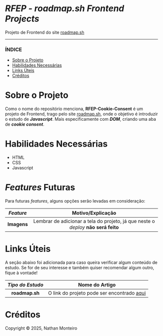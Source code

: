 # *RFEP - roadmap.sh Frontend Projects*
Projeto de Frontend do site <a href="https://roadmap.sh/">roadmap.sh</a>

---

### ÍNDICE

* [Sobre o Projeto](#about)
* [Habilidades Necessárias](#abilities)
* [Links Úteis](#links)
* [Créditos](#credits)


<h1 id="about">Sobre o Projeto</h1>

Como o nome do repositório menciona, **RFEP-Cookie-Consent** é um projeto de Frontend, trago pelo site <a href="https://roadmap.sh/">roadmap.sh</a>, onde o objetivo é introduzir o estudo de **_Javascript_**. Mais especificamente com _**DOM**_, criando uma aba de **_cookie consent_**.

<h1 id="abilities"> Habilidades Necessárias </h1>

* HTML
* CSS
* Javascript


<h1 id="fut-feats"> <em>Features</em> Futuras </h1>

Para futuras <em>features</em>, alguns opções serão levadas em consideração:

*Feature* | Motivo/Explicação
:---------: | :------:
**Imagens** | Lembrar de adicionar a tela do projeto, já que neste o _deploy_ **não será feito**


<h1 id="links"> Links Úteis </h1>


A seção abaixo foi adicionada para caso queira verificar algum conteúdo de estudo. Se for de seu interesse e também quiser recomendar algum outro, fique à vontade!

*Tipo do Estudo* | Nome do Artigo
:---------: | :------:
**roadmap.sh** | O link do projeto pode ser encontrado <a href="https://roadmap.sh/projects/simple-tabs">aqui</a>

<h1 id="credits"> Créditos </h1>

Copyright © 2025, Nathan Monteiro
